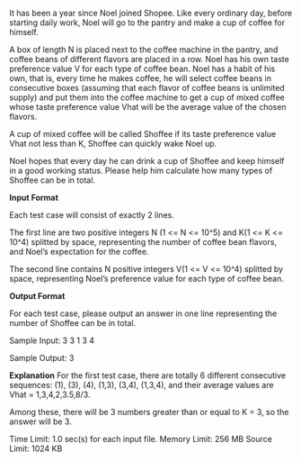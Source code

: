 It has been a year since Noel joined Shopee. Like every ordinary day, before starting daily work, Noel will go to the pantry and make a cup of coffee for himself.

A box of length N is placed next to the coffee machine in the pantry, and coffee beans of different flavors are placed in a row. Noel has his own taste preference value V for each type of coffee bean. Noel has a habit of his own, that is, every time he makes coffee, he will select coffee beans in consecutive boxes (assuming that each flavor of coffee beans is unlimited supply) and put them into the coffee machine to get a cup of mixed coffee whose taste preference value Vhat will be the average value of the chosen flavors.

A cup of mixed coffee will be called Shoffee if its taste preference value Vhat not less than K, Shoffee can quickly wake Noel up.

Noel hopes that every day he can drink a cup of Shoffee and keep himself in a good working status. Please help him calculate how many types of Shoffee can be in total.

**Input Format**

Each test case will consist of exactly 2 lines.

The first line are two positive integers N (1 <= N <= 10^5) and K(1 <= K <= 10^4) splitted by space, representing the number of coffee bean flavors, and Noel’s expectation for the coffee.

The second line contains N positive integers V(1 <= V <= 10^4) splitted by space, representing Noel’s preference value for each type of coffee bean.

**Output Format**

For each test case, please output an answer in one line representing the number of Shoffee can be in total.

Sample Input:
3 3
1 3 4

Sample Output:
3

**Explanation**
For the first test case, there are totally 6 different consecutive sequences: (1), (3), (4), (1,3), (3,4), (1,3,4), and their average values are Vhat = 1,3,4,2,3.5,8/3. 

Among these, there will be 3 numbers greater than or equal to K = 3, so the answer will be 3.



Time Limit:	1.0 sec(s) for each input file.
Memory Limit:	256 MB
Source Limit:	1024 KB